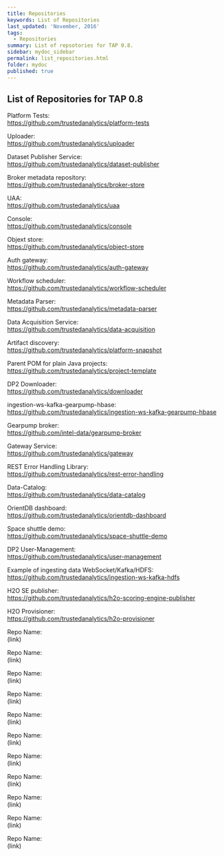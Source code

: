 ```yaml
---
title: Repositories
keywords: List of Repositories
last_updated: 'November, 2016'
tags:
  - Repositories
summary: List of repsotories for TAP 0.8. 
sidebar: mydoc_sidebar
permalink: list_repositories.html
folder: mydoc
published: true
---
```


## List of Repositories for TAP 0.8

Platform Tests:  
https://github.com/trustedanalytics/platform-tests 

Uploader:  
https://github.com/trustedanalytics/uploader 

Dataset Publisher Service:  
https://github.com/trustedanalytics/dataset-publisher 

Broker metadata repository:  
https://github.com/trustedanalytics/broker-store 

UAA:  
https://github.com/trustedanalytics/uaa 

Console:  
https://github.com/trustedanalytics/console 

Objext store:  
https://github.com/trustedanalytics/object-store 

Auth gateway:  
https://github.com/trustedanalytics/auth-gateway 

Workflow scheduler:  
https://github.com/trustedanalytics/workflow-scheduler 

Metadata Parser:  
https://github.com/trustedanalytics/metadata-parser 

Data Acquisition Service:  
https://github.com/trustedanalytics/data-acquisition 

Artifact discovery:  
https://github.com/trustedanalytics/platform-snapshot 

Parent POM for plain Java projects:  
https://github.com/trustedanalytics/project-template 

DP2 Downloader:  
https://github.com/trustedanalytics/downloader 

ingestion-ws-kafka-gearpump-hbase:  
https://github.com/trustedanalytics/ingestion-ws-kafka-gearpump-hbase 

Gearpump broker:  
https://github.com/intel-data/gearpump-broker 

Gateway Service:  
https://github.com/trustedanalytics/gateway 

REST Error Handling Library:  
https://github.com/trustedanalytics/rest-error-handling 

Data-Catalog:  
https://github.com/trustedanalytics/data-catalog 

OrientDB dashboard:  
https://github.com/trustedanalytics/orientdb-dashboard 

Space shuttle demo:  
https://github.com/trustedanalytics/space-shuttle-demo 

DP2 User-Management:  
https://github.com/trustedanalytics/user-management 

Example of ingesting data WebSocket/Kafka/HDFS:  
https://github.com/trustedanalytics/ingestion-ws-kafka-hdfs 

H2O SE publisher:  
https://github.com/trustedanalytics/h2o-scoring-engine-publisher 

H2O Provisioner:  
https://github.com/trustedanalytics/h2o-provisioner 

Repo Name:  
(link)

Repo Name:  
(link)

Repo Name:  
(link)

Repo Name:  
(link)

Repo Name:  
(link)

Repo Name:  
(link)

Repo Name:  
(link)

Repo Name:  
(link)

Repo Name:  
(link)

Repo Name:  
(link)

Repo Name:  
(link)

